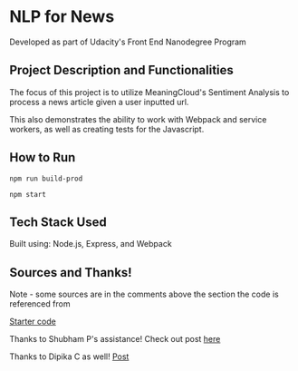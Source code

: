 # NLP for News
Developed as part of Udacity's Front End Nanodegree Program

## Project Description and Functionalities
The focus of this project is to utilize MeaningCloud's Sentiment
Analysis to process a news article given a user inputted url.

This also demonstrates the ability to work with Webpack and
service workers, as well as creating tests for the Javascript.

## How to Run
```
npm run build-prod

npm start
```

## Tech Stack Used
Built using: Node.js, Express, and Webpack

## Sources and Thanks!
Note - some sources are in the comments above the section the
code is referenced from

[Starter code](https://github.com/udacity/fend/tree/refresh-2019/projects/evaluate-news-nlp "Started code on Github")

Thanks to Shubham P's assistance! Check out post [here](https://knowledge.udacity.com/questions/572452?utm_campaign=ret_600_auto_ndxxx_knowledge-answer-created_na&utm_source=blueshift&utm_medium=email&utm_content=ret_600_auto_ndxxx_knowledge-answer-created_na&bsft_clkid=a72ed038-0d43-4245-834f-5f75e87783f4&bsft_uid=726a84bc-5b18-425f-a77c-b5f09b8faa03&bsft_mid=7adb4228-6d8f-4b09-ab89-88acebfde28f&bsft_eid=22b8f7b6-5eac-66ee-cf9f-0d5b86b9fddc&bsft_txnid=2e27ec1a-c11c-449b-934e-56241966fef0&bsft_mime_type=html&bsft_ek=2021-05-05T00%3A07%3A09Z&bsft_aaid=8d7e276e-4a10-41b2-8868-423fe96dd6b2&bsft_lx=1&bsft_tv=1#573323 "Fix for Javascript Issue")

Thanks to Dipika C as well! [Post](https://knowledge.udacity.com/questions/576983 "Fix for POST issue")